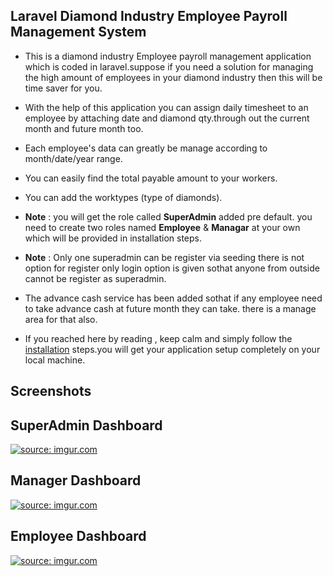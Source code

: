 ## Laravel Diamond Industry Employee Payroll Management System
 
- This is a diamond industry Employee payroll management application which is coded in laravel.suppose if you need a solution for managing the high amount of employees in your diamond industry then this will be time saver for you.

- With the help of this application you can assign daily timesheet to an employee by attaching date and diamond qty.through out the current month and future month too.

- Each employee's data can greatly be manage according to month/date/year range.

- You can easily find the total payable amount to your workers.

- You can add the worktypes (type of diamonds).

- **Note** : you will get the role called **SuperAdmin** added pre default. you need to create two roles named **Employee** &  **Managar** at your own which will be provided in installation steps.

- **Note** : Only one superadmin can be register via seeding there is not option for register only login option is given sothat anyone from outside cannot be register as superadmin.

- The advance cash service has been added sothat if any employee need to take advance cash at future month they can take. there is a manage area for that also.

- If you reached here by reading , keep calm and simply follow the <a href="#installation">installation</a> steps.you will get your application setup completely on your local machine.

## Screenshots

## SuperAdmin Dashboard
<a href="https://i.imgur.com/LH4MeEV.png?1"><img src="https://i.imgur.com/LH4MeEV.png?1" title="source: imgur.com" /></a><br>

## Manager Dashboard
<a href="https://i.imgur.com/JKbFqDs.png?1"><img src="https://i.imgur.com/JKbFqDs.png?1" title="source: imgur.com" /></a><br>

## Employee Dashboard
<a href="https://i.imgur.com/Euc5s01.png?1"><img src="https://i.imgur.com/Euc5s01.png?1" title="source: imgur.com" /></a><br>








 
